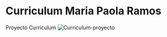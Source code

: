 # Curriculum Maria Paola Ramos
Proyecto Curriculum 
![Curriculum-proyecto](https://user-images.githubusercontent.com/84142143/125825959-854bbe0a-3fb8-4ff4-bb69-5e1b53eb85dd.png)
